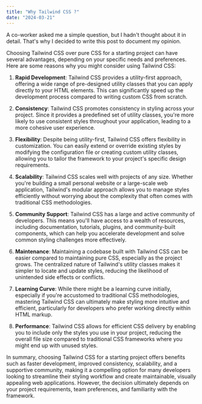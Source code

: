 ```yaml
---
title: "Why Tailwind CSS ?"
date: "2024-03-21"
---
```


A co-worker asked me a simple question, but I hadn't thought about it in detail. That's why I decided to write this post to document my opinion.

Choosing Tailwind CSS over pure CSS for a starting project can have several advantages, depending on your specific needs and preferences. Here are some reasons why you might consider using Tailwind CSS:

1. **Rapid Development**: Tailwind CSS provides a utility-first approach, offering a wide range of pre-designed utility classes that you can apply directly to your HTML elements. This can significantly speed up the development process compared to writing custom CSS from scratch.

2. **Consistency**: Tailwind CSS promotes consistency in styling across your project. Since it provides a predefined set of utility classes, you're more likely to use consistent styles throughout your application, leading to a more cohesive user experience.

3. **Flexibility**: Despite being utility-first, Tailwind CSS offers flexibility in customization. You can easily extend or override existing styles by modifying the configuration file or creating custom utility classes, allowing you to tailor the framework to your project's specific design requirements.

4. **Scalability**: Tailwind CSS scales well with projects of any size. Whether you're building a small personal website or a large-scale web application, Tailwind's modular approach allows you to manage styles efficiently without worrying about the complexity that often comes with traditional CSS methodologies.

5. **Community Support**: Tailwind CSS has a large and active community of developers. This means you'll have access to a wealth of resources, including documentation, tutorials, plugins, and community-built components, which can help you accelerate development and solve common styling challenges more effectively.

6. **Maintenance**: Maintaining a codebase built with Tailwind CSS can be easier compared to maintaining pure CSS, especially as the project grows. The centralized nature of Tailwind's utility classes makes it simpler to locate and update styles, reducing the likelihood of unintended side effects or conflicts.

7. **Learning Curve**: While there might be a learning curve initially, especially if you're accustomed to traditional CSS methodologies, mastering Tailwind CSS can ultimately make styling more intuitive and efficient, particularly for developers who prefer working directly within HTML markup.

8. **Performance**: Tailwind CSS allows for efficient CSS delivery by enabling you to include only the styles you use in your project, reducing the overall file size compared to traditional CSS frameworks where you might end up with unused styles.

In summary, choosing Tailwind CSS for a starting project offers benefits such as faster development, improved consistency, scalability, and a supportive community, making it a compelling option for many developers looking to streamline their styling workflow and create maintainable, visually appealing web applications. However, the decision ultimately depends on your project requirements, team preferences, and familiarity with the framework.
